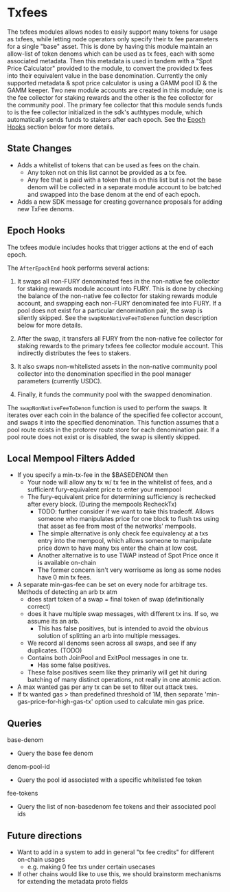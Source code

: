 # Txfees

The txfees modules allows nodes to easily support many tokens for usage as txfees, while letting node operators only specify their tx fee parameters for a single "base" asset.
This is done by having this module maintain an allow-list of token denoms which can be used as tx fees, each with some associated metadata.
Then this metadata is used in tandem with a "Spot Price Calculator" provided to the module, to convert the provided tx fees into their equivalent value in the base denomination.
Currently the only supported metadata & spot price calculator is using a GAMM pool ID & the GAMM keeper.
Two new module accounts are created in this module; one is the fee collector for staking rewards and the other is the fee collector for the community pool. The primary fee collector that this module sends funds to is the fee collector initialized in the sdk's authtypes module, which automatically sends funds to stakers after each epoch. See the [Epoch Hooks](#epoch-hooks) section below for more details.

## State Changes

* Adds a whitelist of tokens that can be used as fees on the chain.
  * Any token not on this list cannot be provided as a tx fee.
  * Any fee that is paid with a token that is on this list but is
        not the base denom will be collected in a separate module
        account to be batched and swapped into the base denom at the end
        of each epoch.
* Adds a new SDK message for creating governance proposals for adding new TxFee denoms.

## Epoch Hooks

The txfees module includes hooks that trigger actions at the end of each epoch.

The `AfterEpochEnd` hook performs several actions:

1. It swaps all non-FURY denominated fees in the non-native fee collector for staking rewards module account into FURY. This is done by checking the balance of the non-native fee collector for staking rewards module account, and swapping each non-FURY denominated fee into FURY. If a pool does not exist for a particular denomination pair, the swap is silently skipped. See the `swapNonNativeFeeToDenom` function description below for more details.

2. After the swap, it transfers all FURY from the non-native fee collector for staking rewards to the primary txfees fee collector module account. This indirectly distributes the fees to stakers.

3. It also swaps non-whitelisted assets in the non-native community pool collector into the denomination specified in the pool manager parameters (currently USDC).

4. Finally, it funds the community pool with the swapped denomination.

The `swapNonNativeFeeToDenom` function is used to perform the swaps. It iterates over each coin in the balance of the specified fee collector account, and swaps it into the specified denomination. This function assumes that a pool route exists in the protorev route store for each denomination pair. If a pool route does not exist or is disabled, the swap is silently skipped.

## Local Mempool Filters Added

* If you specify a min-tx-fee in the $BASEDENOM then
  * Your node will allow any tx w/ tx fee in the whitelist of fees, and a sufficient fury-equivalent price to enter your mempool
  * The fury-equivalent price for determining sufficiency is rechecked after every block. (During the mempools RecheckTx)
    * TODO: further consider if we want to take this tradeoff. Allows someone who manipulates price for one block to flush txs using that asset as fee from most of the networks' mempools.
    * The simple alternative is only check fee equivalency at a txs entry into the mempool, which allows someone to manipulate price down to have many txs enter the chain at low cost.
    * Another alternative is to use TWAP instead of Spot Price once it is available on-chain
    * The former concern isn't very worrisome as long as some nodes have 0 min tx fees.
* A separate min-gas-fee can be set on every node for arbitrage txs. Methods of detecting an arb tx atm
  * does start token of a swap = final token of swap (definitionally correct)
  * does it have multiple swap messages, with different tx ins. If so, we assume its an arb.
    * This has false positives, but is intended to avoid the obvious solution of splitting an arb into multiple messages.
  * We record all denoms seen across all swaps, and see if any duplicates. (TODO)
  * Contains both JoinPool and ExitPool messages in one tx.
    * Has some false positives.
  * These false positives seem like they primarily will get hit during batching of many distinct operations, not really in one atomic action.
* A max wanted gas per any tx can be set to filter out attack txes.
* If tx wanted gas > than predefined threshold of 1M, then separate 'min-gas-price-for-high-gas-tx' option used to calculate min gas price.

## Queries

base-denom

- Query the base fee denom

denom-pool-id

- Query the pool id associated with a specific whitelisted fee token

fee-tokens

- Query the list of non-basedenom fee tokens and their associated pool ids

## Future directions

* Want to add in a system to add in general "tx fee credits" for different on-chain usages
  * e.g. making 0 fee txs under certain usecases
* If other chains would like to use this, we should brainstorm mechanisms for extending the metadata proto fields
